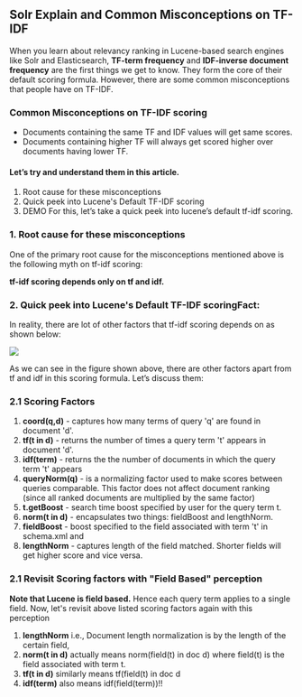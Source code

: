 ## Solr Explain and Common Misconceptions on TF-IDF
When you learn about relevancy ranking in Lucene-based search engines like Solr and Elasticsearch, **TF-term frequency** and **IDF-inverse document frequency** are the first things we get to know. They form the core of their default scoring formula. However, there are some common misconceptions that people have on TF-IDF.

### Common Misconceptions on TF-IDF scoring
- Documents containing the same TF and IDF values will get same scores.
- Documents containing higher TF will always get scored higher over documents having lower TF.

#### Let’s try and understand them in this article.
1. Root cause for these misconceptions
2. Quick peek into Lucene's Default TF-IDF scoring
3. DEMO
For this, let’s take a quick peek into lucene’s default tf-idf scoring.

### 1. Root cause for these misconceptions
One of the primary root cause for the misconceptions mentioned above is the following myth on tf-idf scoring:

**tf-idf scoring depends only on tf and idf.**

### 2. Quick peek into Lucene's Default TF-IDF scoringFact:
In reality, there are lot of other factors that tf-idf scoring depends on as shown below:

<img src="https://user-images.githubusercontent.com/22542670/40882365-2a65298a-66fd-11e8-990b-68b132567a2e.png"> </img>

As we can see in the figure shown above, there are other factors apart from tf and idf in this scoring formula. Let’s discuss them:

### 2.1 Scoring Factors
1. **coord(q,d)** - captures how many terms of query 'q' are found in document 'd'.  
2. **tf(t in d)** - returns the number of times a query term 't' appears in document 'd'.
3. **idf(term)** - returns the the number of documents in which the query term 't' appears
4. **queryNorm(q)** - is a normalizing factor used to make scores between queries comparable. This factor does not affect document ranking (since all ranked documents are multiplied by the same factor)
5. **t.getBoost** - search time boost specified by user for the query term t. 
6. **norm(t in d)** - encapsulates two things: fieldBoost and lengthNorm.
7. **fieldBoost** - boost specified to the field associated with term 't' in schema.xml and 
8. **lengthNorm** - captures length of the field matched. Shorter fields will get higher score and vice versa.

### 2.1 Revisit Scoring factors with "Field Based" perception
**Note that Lucene is field based.** Hence each query term applies to a single field. Now, let's revisit above listed scoring factors again with this perception
1. **lengthNorm** i.e., Document length normalization is by the length of the certain field,
2. **norm(t in d)** actually means norm(field(t) in doc d) where field(t) is the field associated with term t.
3. **tf(t in d)** similarly means tf(field(t) in doc d
4. **idf(term)** also means idf(field(term))!!


